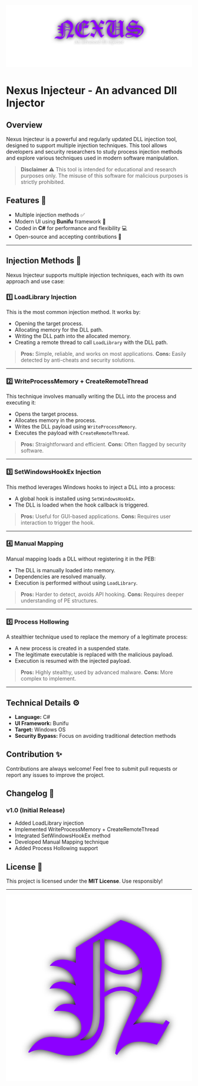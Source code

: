 # ![Nexus Injecteur](https://raw.githubusercontent.com/124Px/Nexus-injector/refs/heads/main/Resources/nexus%20banner.png)

# Nexus Injecteur - An advanced Dll Injector

## Overview
Nexus Injecteur is a powerful and regularly updated DLL injection tool, designed to support multiple injection techniques. This tool allows developers and security researchers to study process injection methods and explore various techniques used in modern software manipulation.

> **Disclaimer** ⚠️
> This tool is intended for educational and research purposes only. The misuse of this software for malicious purposes is strictly prohibited.

## Features 🚀
- Multiple injection methods ✅
- Modern UI using **Bunifu** framework 🎨
- Coded in **C#** for performance and flexibility 💻
- Open-source and accepting contributions 🤝

---

## Injection Methods 🧩
Nexus Injecteur supports multiple injection techniques, each with its own approach and use case:

### 1️⃣ LoadLibrary Injection
This is the most common injection method. It works by:
- Opening the target process.
- Allocating memory for the DLL path.
- Writing the DLL path into the allocated memory.
- Creating a remote thread to call `LoadLibrary` with the DLL path.

> **Pros:** Simple, reliable, and works on most applications.
> **Cons:** Easily detected by anti-cheats and security solutions.

---

### 2️⃣ WriteProcessMemory + CreateRemoteThread
This technique involves manually writing the DLL into the process and executing it:
- Opens the target process.
- Allocates memory in the process.
- Writes the DLL payload using `WriteProcessMemory`.
- Executes the payload with `CreateRemoteThread`.

> **Pros:** Straightforward and efficient.
> **Cons:** Often flagged by security software.

---

### 3️⃣ SetWindowsHookEx Injection
This method leverages Windows hooks to inject a DLL into a process:
- A global hook is installed using `SetWindowsHookEx`.
- The DLL is loaded when the hook callback is triggered.

> **Pros:** Useful for GUI-based applications.
> **Cons:** Requires user interaction to trigger the hook.

---

### 4️⃣ Manual Mapping
Manual mapping loads a DLL without registering it in the PEB:
- The DLL is manually loaded into memory.
- Dependencies are resolved manually.
- Execution is performed without using `LoadLibrary`.

> **Pros:** Harder to detect, avoids API hooking.
> **Cons:** Requires deeper understanding of PE structures.

---

### 5️⃣ Process Hollowing
A stealthier technique used to replace the memory of a legitimate process:
- A new process is created in a suspended state.
- The legitimate executable is replaced with the malicious payload.
- Execution is resumed with the injected payload.

> **Pros:** Highly stealthy, used by advanced malware.
> **Cons:** More complex to implement.

---

## Technical Details ⚙️
- **Language:** C#
- **UI Framework:** Bunifu
- **Target:** Windows OS
- **Security Bypass:** Focus on avoiding traditional detection methods

## Contribution ✨
Contributions are always welcome! Feel free to submit pull requests or report any issues to improve the project.

## Changelog 📌
### v1.0 (Initial Release)
- Added LoadLibrary injection
- Implemented WriteProcessMemory + CreateRemoteThread
- Integrated SetWindowsHookEx method
- Developed Manual Mapping technique
- Added Process Hollowing support

## License 📜
This project is licensed under the **MIT License**. Use responsibly!

---

![Nexus Injecteur Logo](https://raw.githubusercontent.com/124Px/Nexus-injector/refs/heads/main/Resources/Nexus%20Logo.png)

